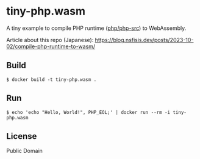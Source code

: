 # tiny-php.wasm

A tiny example to compile PHP runtime ([php/php-src](https://github.com/php/php-src)) to WebAssembly.

Article about this repo (Japanese): https://blog.nsfisis.dev/posts/2023-10-02/compile-php-runtime-to-wasm/


## Build

```
$ docker build -t tiny-php.wasm .
```

## Run

```
$ echo 'echo "Hello, World!", PHP_EOL;' | docker run --rm -i tiny-php.wasm
```

## License

Public Domain
